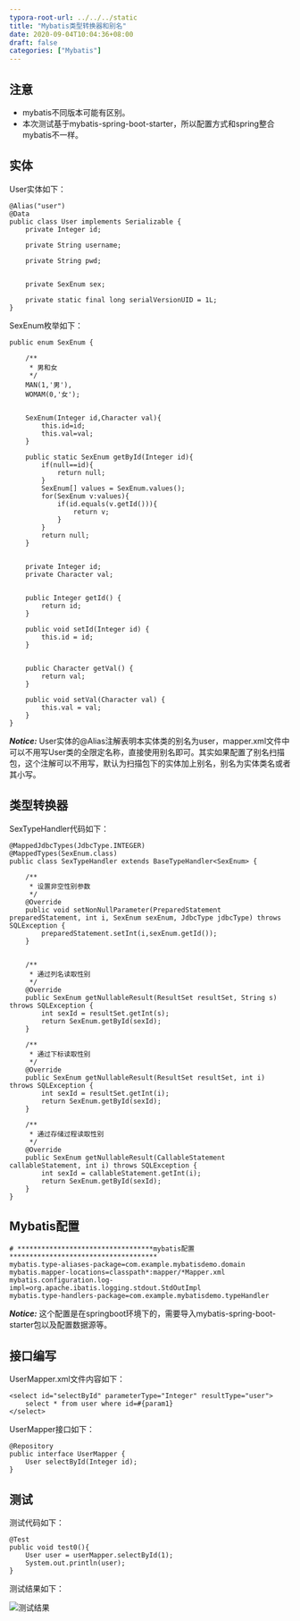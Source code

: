 ```yaml
---
typora-root-url: ../../../static
title: "Mybatis类型转换器和别名"
date: 2020-09-04T10:04:36+08:00
draft: false
categories: ["Mybatis"]
---
```


## 注意
- mybatis不同版本可能有区别。
- 本次测试基于mybatis-spring-boot-starter，所以配置方式和spring整合mybatis不一样。

## 实体
User实体如下：

	@Alias("user")
	@Data
	public class User implements Serializable {
	    private Integer id;
	
	    private String username;
	
	    private String pwd;
	
	
	    private SexEnum sex;
	
	    private static final long serialVersionUID = 1L;
	}

SexEnum枚举如下：

	public enum SexEnum {
	
	    /**
	     * 男和女
	     */
	    MAN(1,'男'),
	    WOMAM(0,'女');
	
	
	    SexEnum(Integer id,Character val){
	        this.id=id;
	        this.val=val;
	    }
	
	    public static SexEnum getById(Integer id){
	        if(null==id){
	            return null;
	        }
	        SexEnum[] values = SexEnum.values();
	        for(SexEnum v:values){
	            if(id.equals(v.getId())){
	                return v;
	            }
	        }
	        return null;
	    }
	
	
	    private Integer id;
	    private Character val;
	
	
	    public Integer getId() {
	        return id;
	    }
	
	    public void setId(Integer id) {
	        this.id = id;
	    }
	
	
	    public Character getVal() {
	        return val;
	    }
	
	    public void setVal(Character val) {
	        this.val = val;
	    }
	}

***Notice:*** User实体的@Alias注解表明本实体类的别名为user，mapper.xml文件中可以不用写User类的全限定名称，直接使用别名即可。其实如果配置了别名扫描包，这个注解可以不用写，默认为扫描包下的实体加上别名，别名为实体类名或者其小写。

## 类型转换器
SexTypeHandler代码如下：

	@MappedJdbcTypes(JdbcType.INTEGER)
	@MappedTypes(SexEnum.class)
	public class SexTypeHandler extends BaseTypeHandler<SexEnum> {
	
	    /**
	     * 设置非空性别参数
	     */
	    @Override
	    public void setNonNullParameter(PreparedStatement preparedStatement, int i, SexEnum sexEnum, JdbcType jdbcType) throws SQLException {
	        preparedStatement.setInt(i,sexEnum.getId());
	    }
	
	
	    /**
	     * 通过列名读取性别
	     */
	    @Override
	    public SexEnum getNullableResult(ResultSet resultSet, String s) throws SQLException {
	        int sexId = resultSet.getInt(s);
	        return SexEnum.getById(sexId);
	    }
	
	    /**
	     * 通过下标读取性别
	     */
	    @Override
	    public SexEnum getNullableResult(ResultSet resultSet, int i) throws SQLException {
	        int sexId = resultSet.getInt(i);
	        return SexEnum.getById(sexId);
	    }
	
	    /**
	     * 通过存储过程读取性别
	     */
	    @Override
	    public SexEnum getNullableResult(CallableStatement callableStatement, int i) throws SQLException {
	        int sexId = callableStatement.getInt(i);
	        return SexEnum.getById(sexId);
	    }
	}

## Mybatis配置
	# **********************************mybatis配置*************************************
	mybatis.type-aliases-package=com.example.mybatisdemo.domain
	mybatis.mapper-locations=classpath*:mapper/*Mapper.xml
	mybatis.configuration.log-impl=org.apache.ibatis.logging.stdout.StdOutImpl
	mybatis.type-handlers-package=com.example.mybatisdemo.typeHandler

***Notice:*** 这个配置是在springboot环境下的，需要导入mybatis-spring-boot-starter包以及配置数据源等。

## 接口编写
UserMapper.xml文件内容如下：

	<select id="selectById" parameterType="Integer" resultType="user">
		select * from user where id=#{param1}
	</select>

UserMapper接口如下：

	@Repository
	public interface UserMapper {
	    User selectById(Integer id);
	}

## 测试
测试代码如下：

    @Test
    public void test0(){
        User user = userMapper.selectById(1);
        System.out.println(user);
    }

测试结果如下：

![测试结果][p0]

[p0]:/media/20200904-1.png
